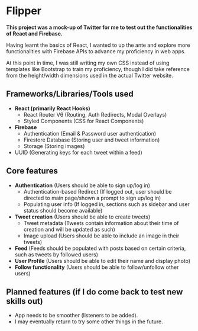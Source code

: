 # Flipper

**This project was a mock-up of Twitter for me to test out the functionalities of React and Firebase.**

Having learnt the basics of React, I wanted to up the ante and explore more functionalities with Firebase APIs to advance my proficiency in web apps.

At this point in time, I was still writing my own CSS instead of using templates like Bootstrap to train my proficiency, though I did take reference from the height/width dimensions used in the actual Twitter website.

## Frameworks/Libraries/Tools used

- **React (primarily React Hooks)**
  - React Router V6 (Routing, Auth Redirects, Modal Overlays)
  - Styled Components (CSS for React Components)
- **Firebase**
  - Authentication (Email & Password user authentication)
  - Firestore Database (Storing user and tweet information)
  - Storage (Storing images)
- UUID (Generating keys for each tweet within a feed)

## Core features

- **Authentication** (Users should be able to sign up/log in)
  - Authentication-based Redirect (If logged out, user should be directed to main page/shown a prompt to sign up/log in)
  - Populating user info (If logged in, sections such as sidebar and user status should become available)
- **Tweet creation** (Users should be able to create tweets)
  - Tweet metadata (Tweets contain information about their time of creation and will be updated as such)
  - Image upload (Users should be able to include an image in their tweets)
- **Feed** (Feeds should be populated with posts based on certain criteria, such as tweets by followed users)
- **User Profile** (Users should be able to edit their name and display photo)
- **Follow functionality** (Users should be able to follow/unfollow other users)

## Planned features (if I do come back to test new skills out)

- App needs to be smoother (listeners to be added).
- I may eventually return to try some other things in the future.
